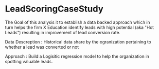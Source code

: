 # LeadScoringCaseStudy
The Goal of this analysis it to establish a data backed approach which in turn helps the firm X Education identify leads with high potential (aka "Hot Leads") resulting in improvement of lead conversion rate.


Data Descreption : 
Historical data share by the ogranization pertaining to whether a lead was converted or not

Approach : Build a Logisitic regression model to help the organization in spotting valuable leads.
